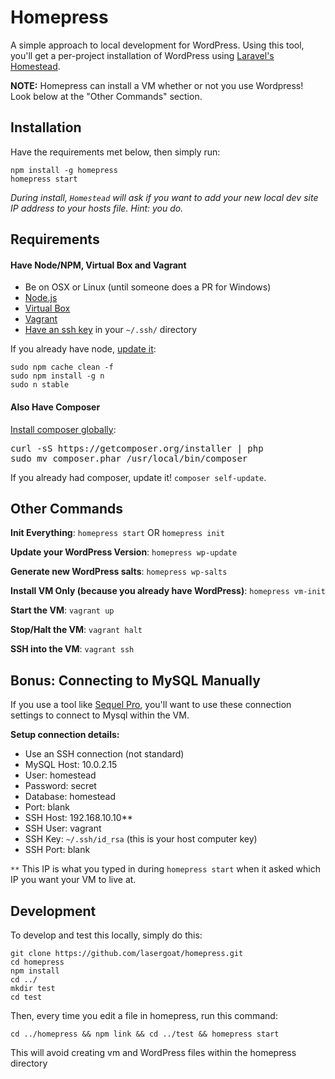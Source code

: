 
<h1>Homepress</h1>

A simple approach to local development for WordPress. Using this tool, you'll get a per-project installation of WordPress using [Laravel's Homestead](http://laravel.com/docs/master/homestead).

<strong>NOTE:</strong> Homepress can install a VM whether or not you use Wordpress! Look below at the "Other Commands" section. 

<h2>Installation</h2>

Have the requirements met below, then simply run: 

    npm install -g homepress
    homepress start

*During install, `Homestead` will ask if you want to add your new local dev site IP address to your hosts file. Hint: you do.* 


<h2>Requirements</h2>


<h4>Have Node/NPM, Virtual Box and Vagrant</h4>

* Be on OSX or Linux (until someone does a PR for Windows)
* [Node.js](https://nodejs.org/en/)
* [Virtual Box](https://www.virtualbox.org/wiki/Downloads)
* [Vagrant](https://www.vagrantup.com/downloads.html)
* [Have an ssh key](https://help.github.com/articles/generating-ssh-keys/) in your `~/.ssh/` directory

If you already have node, [update it](http://davidwalsh.name/upgrade-nodejs):

    sudo npm cache clean -f
    sudo npm install -g n
    sudo n stable


<h4>Also Have Composer</h4>

[Install composer globally](https://getcomposer.org/doc/00-intro.md#globally):

<pre>
curl -sS https://getcomposer.org/installer | php
sudo mv composer.phar /usr/local/bin/composer
</pre>

If you already had composer, update it! `composer self-update`.

<h2>Other Commands</h2>

**Init Everything**: `homepress start` OR `homepress init`

**Update your WordPress Version**: `homepress wp-update`

**Generate new WordPress salts**: `homepress wp-salts`

**Install VM Only (because you already have WordPress)**: `homepress vm-init`

**Start the VM**: `vagrant up`

**Stop/Halt the VM**: `vagrant halt`

**SSH into the VM**: `vagrant ssh`


<h2>Bonus: Connecting to MySQL Manually</h2>

If you use a tool like [Sequel Pro](http://www.sequelpro.com/download), you'll want to use these connection settings to connect to Mysql within the VM.

**Setup connection details:**

* Use an SSH connection (not standard)
* MySQL Host: 10.0.2.15
* User: homestead
* Password: secret
* Database: homestead
* Port: blank
* SSH Host: 192.168.10.10**
* SSH User: vagrant
* SSH Key: `~/.ssh/id_rsa` (this is your host computer key)
* SSH Port: blank

`**` This IP is what you typed in during `homepress start` when it asked which IP you want your VM to live at.


<h2>Development</h2>

To develop and test this locally, simply do this:

    git clone https://github.com/lasergoat/homepress.git
    cd homepress
    npm install
    cd ../
    mkdir test
    cd test

Then, every time you edit a file in homepress, run this command:

    cd ../homepress && npm link && cd ../test && homepress start

This will avoid creating vm and WordPress files within the homepress directory
